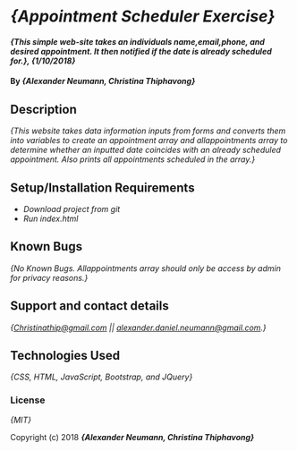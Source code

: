 # _{Appointment Scheduler Exercise}_

#### _{This simple web-site takes an individuals name,email,phone, and desired appointment. It then notified if the date is already scheduled for.}, {1/10/2018}_

#### By _**{Alexander Neumann, Christina Thiphavong}**_

## Description

_{This website takes data information inputs from forms and converts them into variables to create an appointment array and allappointments array to determine whether an inputted date coincides with an already scheduled appointment. Also prints all appointments scheduled in the array.}_

## Setup/Installation Requirements

* _Download project from git_
* _Run index.html_

## Known Bugs

_{No Known Bugs. Allappointments array should only be access by admin for privacy reasons.}_

## Support and contact details

_{Christinathip@gmail.com || alexander.daniel.neumann@gmail.com.}_

## Technologies Used

_{CSS, HTML, JavaScript, Bootstrap, and JQuery}_

### License

*{MIT}*

Copyright (c) 2018 **_{Alexander Neumann, Christina Thiphavong}_**
